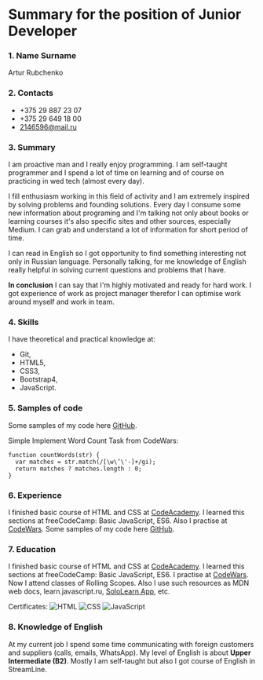 # Summary for the position of Junior Developer

### 1. Name Surname
Artur Rubchenko

### 2. Contacts
- +375 29 887 23 07
- +375 29 649 18 00
- 2146596@mail.ru

### 3. Summary
I am proactive man and I really enjoy programming. I am self-taught programmer and I spend a lot of time on learning and of course on practicing in wed tech (almost every day).

I fill enthusiasm working in this field of activity and I am extremely inspired by solving problems and founding solutions. Every day I consume some new information about programing and I'm talking not only about books or learning courses it's also specific sites and other sources, especially Medium. I can grab and understand a lot of information for short period of time.

I can read in English so I got opportunity to find something interesting not only in Russian language. Personally talking, for me knowledge of English really helpful in solving current questions and problems that I have.

**In conclusion** I can say that I'm highly motivated and ready for hard work. I got experience of work as project manager therefor I can optimise work around myself and work in team.

### 4. Skills
I have theoretical and practical knowledge at:
- Git,
- HTML5,
- CSS3,
- Bootstrap4,
- JavaScript.

### 5. Samples of code
Some samples of my code here [GitHub](https://github.com/Arthur199212).

Simple Implement Word Count Task from CodeWars:

    function countWords(str) {
      var matches = str.match(/[\w\’\'-]+/gi);
      return matches ? matches.length : 0;
    }

### 6. Experience
I finished basic course of HTML and CSS at [CodeAcademy](https://www.codecademy.com/users/Arthur199212/achievements).
I learned this sections at freeCodeCamp: Basic JavaScript, ES6.
Also I practise at [CodeWars](https://www.codewars.com/users/Arthur199212).
Some samples of my code here [GitHub](https://github.com/Arthur199212).

### 7. Education
I finished basic course of HTML and CSS at [CodeAcademy](https://www.codecademy.com/users/Arthur199212/achievements).
I learned this sections at freeCodeCamp: Basic JavaScript, ES6.
I practise at [CodeWars](https://www.codewars.com/users/Arthur199212).
Now I attend classes of Rolling Scopes.
Also I use such resources as MDN web docs, learn.javascript.ru, [SoloLearn App](https://www.sololearn.com/Profile/10685436), etc.  

Certificates:
![HTML](https://arthur199212.github.io/certificates/HTML_certificate.jpg)
![CSS](https://arthur199212.github.io/certificates/CSS_certificate.jpg)
![JavaScript](https://arthur199212.github.io/certificates/JavaScript_certificate.jpg)

### 8. Knowledge of English
At my current job I spend some time communicating with foreign customers and suppliers (calls, emails, WhatsApp).
My level of English is about **Upper Intermediate (B2)**. Mostly I am self-taught but also I got course of English in StreamLine.
